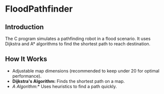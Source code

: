 # FloodPathfinder

## Introduction
The C program simulates a pathfinding robot in a flood scenario. It uses Dijkstra and A* algorithms to find the shortest path to reach destination.

## How It Works
- Adjustable map dimensions (recommended to keep under 20 for optimal performance).
- **Dijkstra's Algorithm:** Finds the shortest path on a map.
- **A* Algorithm:** Uses heuristics to find a path quickly.

